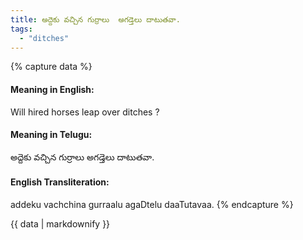 ```yaml
---
title: అద్దెకు వచ్చిన గుర్రాలు  అగడ్తెలు దాటుతవా.
tags:
  - "ditches"
---
```


{% capture data %}
#### Meaning in English:
Will hired horses leap over ditches ?

#### Meaning in Telugu:
అద్దెకు వచ్చిన గుర్రాలు  అగడ్తెలు దాటుతవా.

#### English Transliteration:
addeku vachchina gurraalu  agaDtelu daaTutavaa.
{% endcapture %}

<div class="notice">{{ data | markdownify }}</div>

